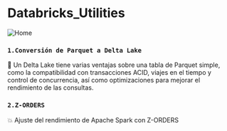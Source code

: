 # Databricks_Utilities


![Home](https://databricks.com/wp-content/uploads/2018/03/db-academy-rgb-1200px.png)


### `1.Conversión de Parquet a Delta Lake`

🔧 Un Delta Lake tiene varias ventajas sobre una tabla de Parquet simple, como la compatibilidad con transacciones ACID, viajes en el tiempo y control de concurrencia, así como optimizaciones para mejorar el rendimiento de las consultas.

### `2.Z-ORDERS`

💥 Ajuste del rendimiento de Apache Spark con Z-ORDERS
